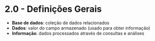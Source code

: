 # 2.0 - Definições Gerais

* **Base de dados**: coleção de dados relacionados
* **Dados**: valor do campo armazenado (usado para obter informação)
* **Informação**: dados processados através de consultas e análises

